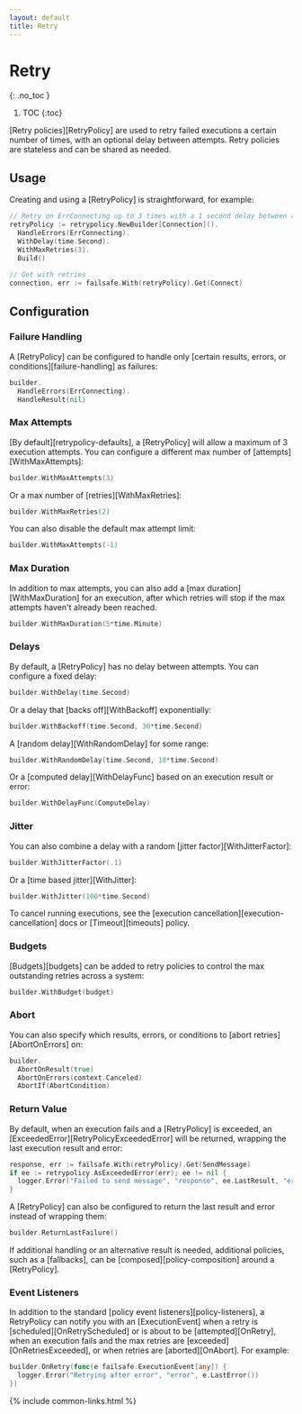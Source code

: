 ```yaml
---
layout: default
title: Retry
---
```


# Retry
{: .no_toc }

1. TOC
{:toc}

[Retry policies][RetryPolicy] are used to retry failed executions a certain number of times, with an optional delay between attempts. Retry policies are stateless and can be shared as needed.

## Usage

Creating and using a [RetryPolicy] is straightforward, for example:

```go
// Retry on ErrConnecting up to 3 times with a 1 second delay between attempts
retryPolicy := retrypolicy.NewBuilder[Connection]().
  HandleErrors(ErrConnecting).
  WithDelay(time.Second).
  WithMaxRetries(3).
  Build()
  
// Get with retries
connection, err := failsafe.With(retryPolicy).Get(Connect)
```

## Configuration

### Failure Handling

A [RetryPolicy] can be configured to handle only [certain results, errors, or conditions][failure-handling] as failures:

```go
builder.
  HandleErrors(ErrConnecting).
  HandleResult(nil)
```

### Max Attempts

[By default][retrypolicy-defaults], a [RetryPolicy] will allow a maximum of 3 execution attempts. You can configure a different max number of [attempts][WithMaxAttempts]:

```go
builder.WithMaxAttempts(3)
```

Or a max number of [retries][WithMaxRetries]:

```go
builder.WithMaxRetries(2)
```

You can also disable the default max attempt limit:

```go
builder.WithMaxAttempts(-1)
```

### Max Duration

In addition to max attempts, you can also add a [max duration][WithMaxDuration] for an execution, after which retries will stop if the max attempts haven't already been reached.

```go
builder.WithMaxDuration(5*time.Minute)
```

### Delays

By default, a [RetryPolicy] has no delay between attempts. You can configure a fixed delay:

```go
builder.WithDelay(time.Second)
```

Or a delay that [backs off][WithBackoff] exponentially:

```go
builder.WithBackoff(time.Second, 30*time.Second)
```

A [random delay][WithRandomDelay] for some range:

```go
builder.WithRandomDelay(time.Second, 10*time.Second)
```

Or a [computed delay][WithDelayFunc] based on an execution result or error:

```go
builder.WithDelayFunc(ComputeDelay)
```

### Jitter

You can also combine a delay with a random [jitter factor][WithJitterFactor]:

```go
builder.WithJitterFactor(.1)
```

Or a [time based jitter][WithJitter]:

```go
builder.WithJitter(100*time.Second)
```

To cancel running executions, see the [execution cancellation][execution-cancellation] docs or [Timeout][timeouts] policy.

### Budgets

[Budgets][budgets] can be added to retry policies to control the max outstanding retries across a system:

```go
builder.WithBudget(budget)
```

### Abort

You can also specify which results, errors, or conditions to [abort retries][AbortOnErrors] on:

```go
builder.
  AbortOnResult(true)
  AbortOnErrors(context.Canceled)
  AbortIf(AbortCondition)
```

### Return Value

By default, when an execution fails and a [RetryPolicy] is exceeded, an [ExceededError][RetryPolicyExceededError] will be returned, wrapping the last execution result and error:

```go
response, err := failsafe.With(retryPolicy).Get(SendMessage)
if ee := retrypolicy.AsExceededError(err); ee != nil {
  logger.Error("Failed to send message", "response", ee.LastResult, "err", ee.LastError)
}
```

A [RetryPolicy] can also be configured to return the last result and error instead of wrapping them:

```go
builder.ReturnLastFailure()
```

If additional handling or an alternative result is needed, additional policies, such as a [fallbacks], can be [composed][policy-composition] around a [RetryPolicy].

### Event Listeners

In addition to the standard [policy event listeners][policy-listeners], a RetryPolicy can notify you with an [ExecutionEvent] when a retry is [scheduled][OnRetryScheduled] or is about to be [attempted][OnRetry], when an execution fails and the max retries are [exceeded][OnRetriesExceeded], or when retries are [aborted][OnAbort]. For example:

```go
builder.OnRetry(func(e failsafe.ExecutionEvent[any]) {
  logger.Error("Retrying after error", "error", e.LastError())
})
```


{% include common-links.html %}